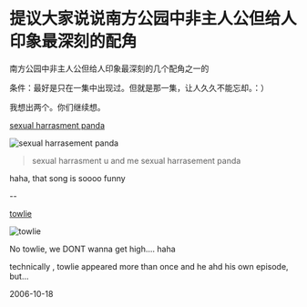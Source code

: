 # 提议大家说说南方公园中非主人公但给人印象最深刻的配角

南方公园中非主人公但给人印象最深刻的几个配角之一的

条件：最好是只在一集中出现过。但就是那一集，让人久久不能忘却。：）

我想出两个。你们继续想。


[sexual harrasment panda](http://en.wikipedia.org/wiki/Sexual_Harassment_Panda)

![sexual harrasement panda](http://upload.wikimedia.org/wikipedia/en/thumb/8/8d/306_panda_dance.gif/200px-306_panda_dance.gif "sexual harrasement panda")

> sexual harrasment u and me
> sexual harrasement panda 

haha, that song is soooo funny

--

[towlie](http://en.wikipedia.org/wiki/Towelie)

![towlie](http://upload.wikimedia.org/wikipedia/en/thumb/f/fb/Towelie.jpg/170px-Towelie.jpg)

No towlie, we DONT wanna get high.... haha 


technically , towlie appeared more than once and he ahd his own episode, but...





2006-10-18